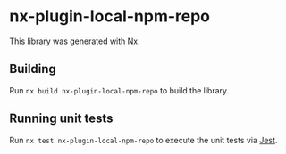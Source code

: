 # nx-plugin-local-npm-repo

This library was generated with [Nx](https://nx.dev).

## Building

Run `nx build nx-plugin-local-npm-repo` to build the library.

## Running unit tests

Run `nx test nx-plugin-local-npm-repo` to execute the unit tests via [Jest](https://jestjs.io).
